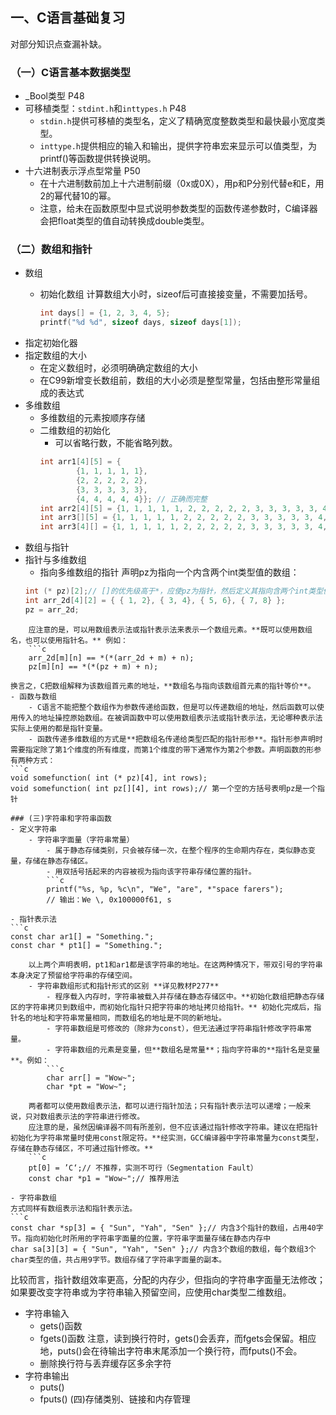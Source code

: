 ## 一、C语言基础复习

对部分知识点查漏补缺。

### （一）C语言基本数据类型

- \_Bool类型 P48
- 可移植类型：`stdint.h`和`inttypes.h` P48
  - `stdin.h`提供可移植的类型名，定义了精确宽度整数类型和最快最小宽度类型。
  - `inttype.h`提供相应的输入和输出，提供字符串宏来显示可以值类型，为printf()等函数提供转换说明。
- 十六进制表示浮点型常量 P50
  - 在十六进制数前加上十六进制前缀（0x或0X），用p和P分别代替e和E，用2的幂代替10的幂。
  - 注意，给未在函数原型中显式说明参数类型的函数传递参数时，C编译器会把float类型的值自动转换成double类型。

### （二）数组和指针

- 数组
  - 初始化数组
    计算数组大小时，sizeof后可直接接变量，不需要加括号。

    ```c
    int days[] = {1, 2, 3, 4, 5};
    printf("%d %d", sizeof days, sizeof days[1]);
    ```
- 指定初始化器
- 指定数组的大小
  - 在定义数组时，必须明确确定数组的大小
  - 在C99新增变长数组前，数组的大小必须是整型常量，包括由整形常量组成的表达式
- 多维数组
  - 多维数组的元素按顺序存储
  - 二维数组的初始化
    - 可以省略行数，不能省略列数。
    ```c
    int arr1[4][5] = {
            {1, 1, 1, 1, 1},
            {2, 2, 2, 2, 2},
            {3, 3, 3, 3, 3},
            {4, 4, 4, 4, 4}}; // 正确而完整
    int arr2[4][5] = {1, 1, 1, 1, 1, 2, 2, 2, 2, 2, 3, 3, 3, 3, 3, 4, 4, 4, 4, 4}; // 正确而省略
    int arr3[][5] = {1, 1, 1, 1, 1, 2, 2, 2, 2, 2, 3, 3, 3, 3, 3, 4, 4, 4, 4, 4};  // 正确而省略
    int arr3[4][] = {1, 1, 1, 1, 1, 2, 2, 2, 2, 2, 3, 3, 3, 3, 3, 4, 4, 4, 4, 4};  // 错误而省略
    ```
- 数组与指针
- 指针与多维数组
	- 指向多维数组的指针
	声明pz为指向一个内含两个int类型值的数组：
	```c
	int (* pz)[2];// []的优先级高于*，应使pz为指针，然后定义其指向含两个int类型值的数组。
	int arr_2d[4][2] = { { 1, 2}, { 3, 4}, { 5, 6}, { 7, 8} };
	pz = arr_2d;
```
	应注意的是，可以用数组表示法或指针表示法来表示一个数组元素。**既可以使用数组名，也可以使用指针名。** 例如：
	```c
	arr_2d[m][n] == *(*(arr_2d + m) + n);
	pz[m][n] == *(*(pz + m) + n);
```
	换言之，C把数组解释为该数组首元素的地址，**数组名与指向该数组首元素的指针等价**。
	- 函数与数组
		- C语言不能把整个数组作为参数传递给函数，但是可以传递数组的地址，然后函数可以使用传入的地址操控原始数组。在被调函数中可以使用数组表示法或指针表示法，无论哪种表示法实际上使用的都是指针变量。
		- 函数传递多维数组的方式是**把数组名传递给类型匹配的指针形参**。指针形参声明时需要指定除了第1个维度的所有维度，而第1个维度的带下通常作为第2个参数。声明函数的形参有两种方式：
	```c
	void somefunction( int (* pz)[4], int rows);
	void somefunction( int pz[][4], int rows);// 第一个空的方括号表明pz是一个指针
```
### (三)字符串和字符串函数
- 定义字符串
	- 字符串字面量（字符串常量）
		- 属于静态存储类别，只会被存储一次，在整个程序的生命期内存在，类似静态变量，存储在静态存储区。
		- 用双括号括起来的内容被视为指向该字符串存储位置的指针。
		```c
		printf("%s, %p, %c\n", "We", "are", *"space farers");
		// 输出：We \, 0x100000f61, s
```
	- 指针表示法
	```c
	const char ar1[] = "Something.";
	const char * pt1[] = "Something.";
```
	以上两个声明表明，pt1和ar1都是该字符串的地址。在这两种情况下，带双引号的字符串本身决定了预留给字符串的存储空间。
	- 字符串数组形式和指针形式的区别 **详见教材P277**
		- 程序载入内存时，字符串被载入并存储在静态存储区中。**初始化数组把静态存储区的字符串拷贝到数组中，而初始化指针只把字符串的地址拷贝给指针。** 初始化完成后，指针名的地址和字符串常量相同，而数组名的地址是不同的新地址。
		- 字符串数组是可修改的（除非为const），但无法通过字符串指针修改字符串常量。
		- 字符串数组的元素是变量，但**数组名是常量**；指向字符串的**指针名是变量**。例如：
		```c
		char arr[] = "Wow~";
		char *pt = "Wow~";
```
		两者都可以使用数组表示法，都可以进行指针加法；只有指针表示法可以递增；一般来说，只对数组表示法的字符串进行修改。
		应注意的是，虽然因编译器不同有所差别，但不应该通过指针修改字符串。建议在把指针初始化为字符串常量时使用const限定符。**经实测，GCC编译器中字符串常量为const类型，存储在静态存储区，不可通过指针修改。**
		```c
		pt[0] = ’C‘;// 不推荐，实测不可行（Segmentation Fault）
		const char *p1 = "Wow~";// 推荐用法
		
```
- 字符串数组
方式同样有数组表示法和指针表示法。
```c
const char *sp[3] = { "Sun", "Yah", "Sen" };// 内含3个指针的数组，占用40字节。指向初始化时所用的字符串字面量的位置，字符串字面量存储在静态内存中
char sa[3][3] = { "Sun", "Yah", "Sen" };// 内含3个数组的数组，每个数组3个char类型的值，共占用9字节。数组存储了字符串字面量的副本。
```
比较而言，指针数组效率更高，分配的内存少，但指向的字符串字面量无法修改；如果要改变字符串或为字符串输入预留空间，应使用char类型二维数组。
- 字符串输入
	- gets()函数
	- fgets()函数
	注意，读到换行符时，gets()会丢弃，而fgets会保留。相应地，puts()会在待输出字符串末尾添加一个换行符，而fputs()不会。
	 - 删除换行符与丢弃缓存区多余字符
- 字符串输出
	- puts()
	- fputs()
(四)存储类别、链接和内存管理